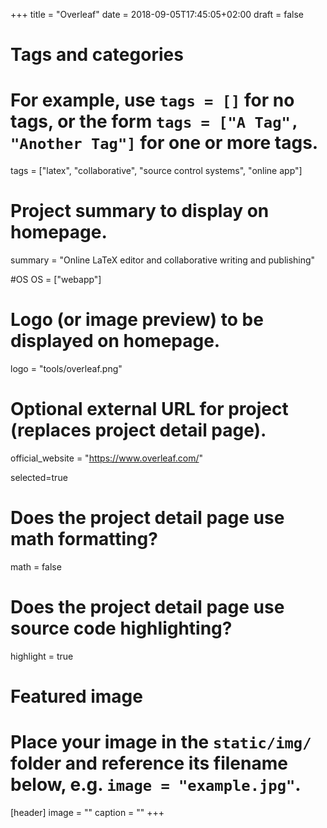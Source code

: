 +++
title = "Overleaf"
date = 2018-09-05T17:45:05+02:00
draft = false

# Tags and categories
# For example, use `tags = []` for no tags, or the form `tags = ["A Tag", "Another Tag"]` for one or more tags.
tags = ["latex", "collaborative", "source control systems", "online app"]

# Project summary to display on homepage.
summary = "Online LaTeX editor and collaborative writing and publishing"

#OS
OS = ["webapp"]

# Logo (or image preview) to be displayed on homepage.
logo = "tools/overleaf.png"

# Optional external URL for project (replaces project detail page).
official_website = "https://www.overleaf.com/"

selected=true

# Does the project detail page use math formatting?
math = false

# Does the project detail page use source code highlighting?
highlight = true


# Featured image
# Place your image in the `static/img/` folder and reference its filename below, e.g. `image = "example.jpg"`.
[header]
image = ""
caption = ""
+++
